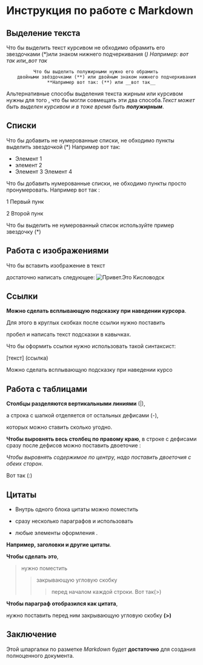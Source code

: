 # Инструкция по работе с Markdown

## Выделение текста
Что бы выделить текст курсивом не обходимо
 обрамить его звездочками (*)или знаком   нижнего    подчеркивания (_) 
 Например: *вот так* или_вот так_
 
              Что бы выделить полужирными нужно его обрамить 
        двойными звёздочками (**) или двойным знаком нижнего подчеркивания
                   **Например вот так: (**) или __вот так__

 Альтернативные способы выделения текста жирным или курсивом нужны для того , что бы могли совмещать эти два способа._Текст может быть выделен курсивом и  в тоже время быть **полужирным**_.               
                   

## Списки
Что бы добавить не нумерованные списки, не обходимо пункты
выделить звездочкой (*)
Например вот так: 
* Элемент 1
* элемент 2 
* Элемент 3
  Элемент 4

Что бы добавить нумерованные списки,
не обходимо пункты просто пронумеровать.
Например вот так :

1 Первый пунк

2 Второй пунк



Что бы выделить не нумерованный список используйте пример звездочку (*)

## Работа с изображениями

Что бы вставить изображение в текст

 достаточно написать следующее:
 ![Привет.Это Кисловодск](photo_2023-09-28_16-33-21.jpg)

## Ссылки



**Можно сделать всплывающую подсказку при наведении курсора**.

 Для этого в круглых скобках после ссылки нужно поставить 
 
 пробел и написать текст подсказки в кавычках.

Что бы оформить ссылки нужно использовать такой синтаксист: 

[текст] 
(ссылка)

Можно сделать всплывающую подсказку при наведении курсо



## Работа с таблицами

**Столбцы разделяются вертикальными линиями** (|), 

а строка с шапкой отделяется от остальных дефисами  (-), 

которых можно ставить сколько угодно.

**Чтобы выровнять весь столбец по правому краю**, в строке с дефисами сразу после дефисов можно поставить двоеточие :

 *Чтобы выровнять содержимое по центру, надо поставить двоеточия с обеих сторон*.
 
  Вот так (:)

## Цитаты


* Внутрь одного блока цитаты можно поместить 

* сразу несколько параграфов и использовать

 * любые элементы оформления . 
 
 **Например, заголовки и другие цитаты**. 
 
 **Чтобы сделать это**, 
 > нужно поместить 
 >>закрывающую угловую скобку
 >>> перед началом каждой строки. Вот так(>)

**Чтобы параграф отобразился как цитата**, 

нужно поставить перед ним закрывающую угловую скобку    **(>)**


## Заключение
Этой шпаргалки по разметке *Markdown* будет **достаточно** для создания полноценного документа.
